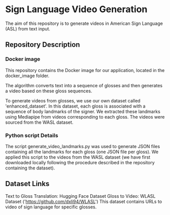 # Sign Language Video Generation
The aim of this repository is to generate videos in American Sign Language (ASL) from text input.

## Repository Description
### Docker image
This repository contains the Docker image for our application, located in the docker_image folder.

The algorithm converts text into a sequence of glosses and then generates a video based on these gloss sequences.

To generate videos from glosses, we use our own dataset called 'enhanced_dataset'. In this dataset, each gloss is associated with a sequence of body landmarks of the signer. We extracted these landmarks using Mediapipe from videos corresponding to each gloss. The videos were sourced from the WASL dataset.

### Python script Details
The script generate_video_landmarks.py was used to generate JSON files containing all the landmarks for each gloss (one JSON file per gloss). We applied this script to the videos from the WASL dataset (we have first downloaded locally following the procedure described in the repository containing the dataset).

## Dataset Links
Text to Gloss Translation: Hugging Face Dataset
Gloss to Video: WLASL Dataset ('https://github.com/dxli94/WLASL')
    This dataset contains URLs to video of sign language for specific glosses.


